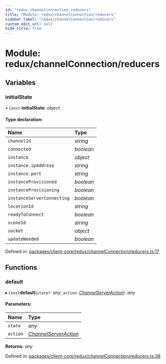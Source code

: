 ```yaml
---
id: "redux_channelconnection_reducers"
title: "Module: redux/channelConnection/reducers"
sidebar_label: "redux/channelConnection/reducers"
custom_edit_url: null
hide_title: true
---
```


# Module: redux/channelConnection/reducers

## Variables

### initialState

• `Const` **initialState**: *object*

#### Type declaration:

Name | Type |
:------ | :------ |
`channelId` | *string* |
`connected` | *boolean* |
`instance` | *object* |
`instance.ipAddress` | *string* |
`instance.port` | *string* |
`instanceProvisioned` | *boolean* |
`instanceProvisioning` | *boolean* |
`instanceServerConnecting` | *boolean* |
`locationId` | *string* |
`readyToConnect` | *boolean* |
`sceneId` | *string* |
`socket` | *object* |
`updateNeeded` | *boolean* |

Defined in: [packages/client-core/redux/channelConnection/reducers.ts:17](https://github.com/xr3ngine/xr3ngine/blob/56376a778/packages/client-core/redux/channelConnection/reducers.ts#L17)

## Functions

### default

▸ `Const`**default**(`state?`: *any*, `action`: [*ChannelServerAction*](redux_channelconnection_actions.md#channelserveraction)): *any*

#### Parameters:

Name | Type |
:------ | :------ |
`state` | *any* |
`action` | [*ChannelServerAction*](redux_channelconnection_actions.md#channelserveraction) |

**Returns:** *any*

Defined in: [packages/client-core/redux/channelConnection/reducers.ts:38](https://github.com/xr3ngine/xr3ngine/blob/56376a778/packages/client-core/redux/channelConnection/reducers.ts#L38)
